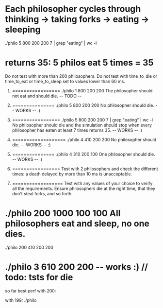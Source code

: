 Each philosopher cycles through thinking → taking forks → eating → sleeping
============================================

./philo 5 800 200 200 7 | grep "eating" | wc -l

returns 35: 5 philos eat 5 times = 35
==============================================

Do not test with more than 200 philosophers.
Do not test with time_to_die or time_to_eat or time_to_sleep set to values lower than 60 ms.

1. ================= 
./philo 1 800 200 200
The philosopher should not eat and should die. -- TODO --

2. ===============
./philo 5 800 200 200
No philosopher should die. -- WORKS -- :)

3. =================
./philo 5 800 200 200 7 | grep "eating" | wc -l
No philosopher should die and the simulation should stop when every philosopher has eaten at least 7 times returns 35. -- WORKS -- :)

4. ===================
./philo 4 410 200 200
No philosopher should die.  -- WORKS -- :)

5. ===============
./philo 4 310 200 100
One philosopher should die. -- WORKS -- :)

6. =================
Test with 2 philosophers and check the different times: a death delayed by more than 10 ms is
unacceptable.

7. ==================
Test with any values of your choice to verify all the requirements. Ensure philosophers die at the right time,
that they don't steal forks, and so forth.

./philo 200 1000 100 100
All philosophers eat and sleep, no one dies.
=====================================


./philo 200 410 200 200

./philo 3 610 200 200 -- works :)
// todo: tsts for die
=================================
so far best perf with 200:

with 199:
./philo 
